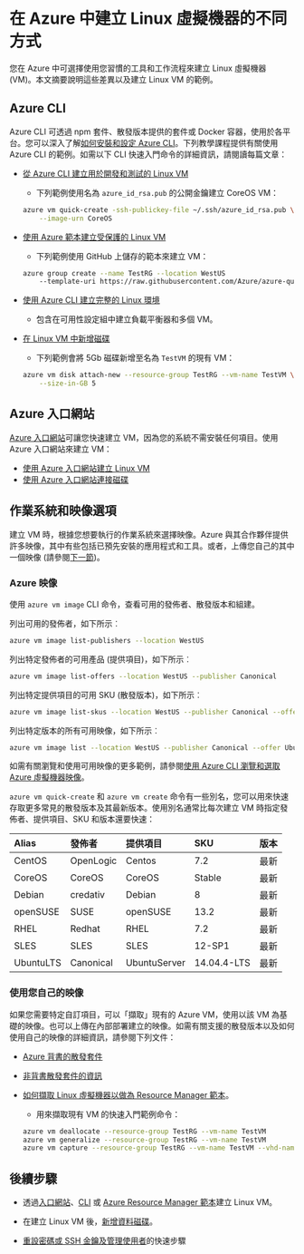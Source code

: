 <properties
	pageTitle="建立 Linux VM 的不同方式 | Microsoft Azure"
	description="了解在 Azure 上建立 Linux 虛擬機器的不同方式，包含每種方法的工具和教學課程連結。"
	services="virtual-machines-linux"
	documentationCenter=""
	authors="iainfoulds"
	manager="timlt"
	editor=""
	tags="azure-resource-manager"/>

<tags
	ms.service="virtual-machines-linux"
	ms.devlang="na"
	ms.topic="get-started-article"
	ms.tgt_pltfrm="vm-linux"
	ms.workload="infrastructure-services"
	ms.date="09/27/2016"
	ms.author="iainfou"/>

# 在 Azure 中建立 Linux 虛擬機器的不同方式

您在 Azure 中可選擇使用您習慣的工具和工作流程來建立 Linux 虛擬機器 (VM)。本文摘要說明這些差異以及建立 Linux VM 的範例。


## Azure CLI 

Azure CLI 可透過 npm 套件、散發版本提供的套件或 Docker 容器，使用於各平台。您可以深入了解[如何安裝和設定 Azure CLI](../xplat-cli-install.md)。下列教學課程提供有關使用 Azure CLI 的範例。如需以下 CLI 快速入門命令的詳細資訊，請閱讀每篇文章：

- [從 Azure CLI 建立用於開發和測試的 Linux VM](virtual-machines-linux-quick-create-cli.md)
	- 下列範例使用名為 `azure_id_rsa.pub` 的公開金鑰建立 CoreOS VM：

	```bash
	azure vm quick-create -ssh-publickey-file ~/.ssh/azure_id_rsa.pub \
		--image-urn CoreOS
	```

- [使用 Azure 範本建立受保護的 Linux VM](virtual-machines-linux-create-ssh-secured-vm-from-template.md)
	- 下列範例使用 GitHub 上儲存的範本來建立 VM：

	```bash
	azure group create --name TestRG --location WestUS 
		--template-uri https://raw.githubusercontent.com/Azure/azure-quickstart-templates/master/101-vm-sshkey/azuredeploy.json
	```

- [使用 Azure CLI 建立完整的 Linux 環境](virtual-machines-linux-create-cli-complete.md)
	- 包含在可用性設定組中建立負載平衡器和多個 VM。

- [在 Linux VM 中新增磁碟](virtual-machines-linux-add-disk.md)
	- 下列範例會將 5Gb 磁碟新增至名為 `TestVM` 的現有 VM：

	```bash
	azure vm disk attach-new --resource-group TestRG --vm-name TestVM \
		--size-in-GB 5
	```

## Azure 入口網站

[Azure 入口網站](https://portal.azure.com)可讓您快速建立 VM，因為您的系統不需安裝任何項目。使用 Azure 入口網站來建立 VM：

- [使用 Azure 入口網站建立 Linux VM](virtual-machines-linux-quick-create-portal.md)
- [使用 Azure 入口網站連接磁碟](virtual-machines-linux-attach-disk-portal.md)


## 作業系統和映像選項
建立 VM 時，根據您想要執行的作業系統來選擇映像。Azure 與其合作夥伴提供許多映像，其中有些包括已預先安裝的應用程式和工具。或者，上傳您自己的其中一個映像 (請參閱[下一節](#use-your-own-image))。

### Azure 映像
使用 `azure vm image` CLI 命令，查看可用的發佈者、散發版本和組建。

列出可用的發佈者，如下所示︰

```bash
azure vm image list-publishers --location WestUS
```

列出特定發佈者的可用產品 (提供項目)，如下所示︰

```bash
azure vm image list-offers --location WestUS --publisher Canonical
```

列出特定提供項目的可用 SKU (散發版本)，如下所示︰

```bash
azure vm image list-skus --location WestUS --publisher Canonical --offer UbuntuServer
```

列出特定版本的所有可用映像，如下所示︰

```bash
azure vm image list --location WestUS --publisher Canonical --offer UbuntuServer --sku 16.04.0-LTS
```

如需有關瀏覽和使用可用映像的更多範例，請參閱[使用 Azure CLI 瀏覽和選取 Azure 虛擬機器映像](virtual-machines-linux-cli-ps-findimage.md)。

`azure vm quick-create` 和 `azure vm create` 命令有一些別名，您可以用來快速存取更多常見的散發版本及其最新版本。使用別名通常比每次建立 VM 時指定發佈者、提供項目、SKU 和版本還要快速：

| Alias | 發佈者 | 提供項目 | SKU | 版本 |
|:----------|:----------|:-------------|:------------|:--------|
| CentOS | OpenLogic | Centos | 7\.2 | 最新 |
| CoreOS | CoreOS | CoreOS | Stable | 最新 |
| Debian | credativ | Debian | 8 | 最新 |
| openSUSE | SUSE | openSUSE | 13\.2 | 最新 |
| RHEL | Redhat | RHEL | 7\.2 | 最新 |
| SLES | SLES | SLES | 12-SP1 | 最新 |
| UbuntuLTS | Canonical | UbuntuServer | 14\.04.4-LTS | 最新 |

### 使用您自己的映像

如果您需要特定自訂項目，可以「擷取」現有的 Azure VM，使用以該 VM 為基礎的映像。也可以上傳在內部部署建立的映像。如需有關支援的散發版本以及如何使用自己的映像的詳細資訊，請參閱下列文件：

- [Azure 背書的散發套件](virtual-machines-linux-endorsed-distros.md)

- [非背書散發套件的資訊](virtual-machines-linux-create-upload-generic.md)

- [如何擷取 Linux 虛擬機器以做為 Resource Manager 範本](virtual-machines-linux-capture-image.md)。
	- 用來擷取現有 VM 的快速入門範例命令：

	```bash
	azure vm deallocate --resource-group TestRG --vm-name TestVM
	azure vm generalize --resource-group TestRG --vm-name TestVM
	azure vm capture --resource-group TestRG --vm-name TestVM --vhd-name-prefix CapturedVM
	```

## 後續步驟

- 透過[入口網站](virtual-machines-linux-quick-create-portal.md)、[CLI](virtual-machines-linux-quick-create-cli.md) 或 [Azure Resource Manager 範本](virtual-machines-linux-cli-deploy-templates.md)建立 Linux VM。

- 在建立 Linux VM 後，[新增資料磁碟](virtual-machines-linux-add-disk.md)。

- [重設密碼或 SSH 金鑰及管理使用者](virtual-machines-linux-using-vmaccess-extension.md)的快速步驟

<!---HONumber=AcomDC_0928_2016-->